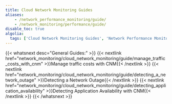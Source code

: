 ```yaml
---
title: Cloud Network Monitoring Guides
aliases:
    - /network_performance_monitoring/guide/
    - /network_monitoring/performance/guide/
disable_toc: true
algolia:
  tags: ['Cloud Network Monitoring Guides', 'Network Performance Monitoring Guides', 'CNM Guides', 'NPM Guides']
---
```


{{< whatsnext desc="General Guides:" >}}
    {{< nextlink href="network_monitoring/cloud_network_monitoring/guide/manage_traffic_costs_with_cnm" >}}Manage traffic costs with CNM{{< /nextlink >}}
    {{< nextlink href="network_monitoring/cloud_network_monitoring/guide/detecting_a_network_outage" >}}Detecting a Network Outage{{< /nextlink >}}
    {{< nextlink href="network_monitoring/cloud_network_monitoring/guide/detecting_application_availability" >}}Detecting Application Availability with CNM{{< /nextlink >}}
{{< /whatsnext >}}
